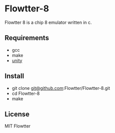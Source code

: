 # Flowtter-8
Flowtter 8 is a chip 8 emulator written in c.

## Requirements
- gcc
- make
- [unity](https://github.com/ThrowTheSwitch/Unity)

## Install
- git clone git@github.com:Flowtter/Flowtter-8.git  
- cd Flowtter-8  
- make  

## License
MIT Flowtter